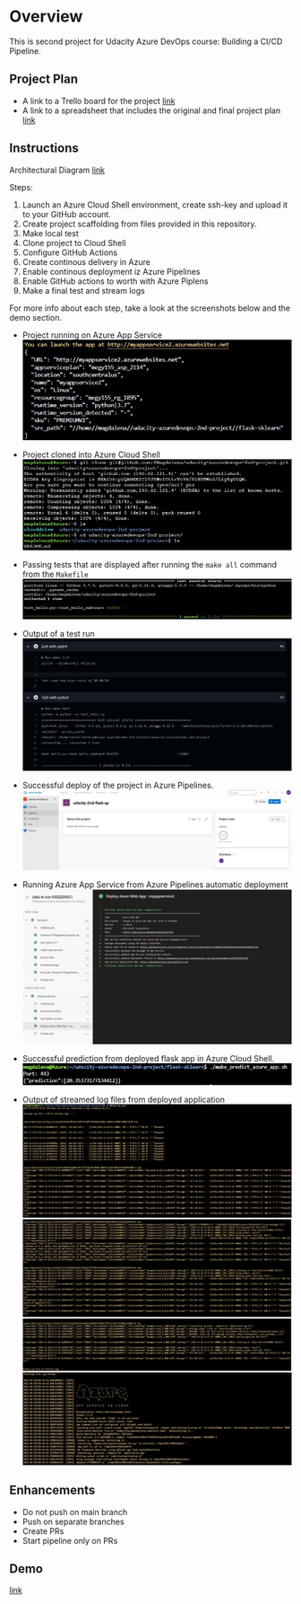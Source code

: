 # Overview

This is second project for Udacity Azure DevOps course: Building a CI/CD Pipeline. 

## Project Plan

* A link to a Trello board for the project
 [link](https://trello.com/b/ChL89FXI/udacity-2nd)
* A link to a spreadsheet that includes the original and final project plan
 [link](project-management-udacity-2nd.xlsx)

## Instructions

Architectural Diagram
[link](https://classroom.udacity.com/nanodegrees/nd082/parts/42614ad1-72a7-4cdf-8119-cbfacad88d57/modules/53c5d9eb-3795-4066-af43-68379c2c2650/lessons/f5d7c13a-0cea-4cc3-981e-3d0aa9d1b73d/concepts/c84a9d8b-89b0-4668-a014-f72ef73fcc0f)

Steps:
1.  Launch an Azure Cloud Shell environment, create ssh-key and upload it to your GitHub account.
2.  Create project scaffolding from files provided in this repository.
3.  Make local test
4.  Clone project to Cloud Shell
5.  Configure GitHub Actions
6.  Create continous delivery in Azure
7.  Enable continous deployment iz Azure Pipelines
8.  Enable GitHub actions to worth with Azure Piplens
9.  Make a final test and stream logs

For more info about each step, take a look at the screenshots below and the demo section.

* Project running on Azure App Service
 ![Screenshot](https://github.com/TMagdalena/udacity-azuredevops-2nd-project/blob/main/create%20an%20app%20service%20and%20deploy%20app.JPG)

* Project cloned into Azure Cloud Shell
 ![Screenshot](https://github.com/TMagdalena/udacity-azuredevops-2nd-project/blob/main/project%20cloned%20into%20ACS.JPG)

* Passing tests that are displayed after running the `make all` command from the `Makefile`
 ![Screenshot](https://github.com/TMagdalena/udacity-azuredevops-2nd-project/blob/main/local%20test%20passed.JPG)

* Output of a test run
 ![Screenshot](https://github.com/TMagdalena/udacity-azuredevops-2nd-project/blob/main/lint%20and%20test%20in%20GIT%20UI.JPG?raw=true)

* Successful deploy of the project in Azure Pipelines.
 ![Screenshot](https://github.com/TMagdalena/udacity-azuredevops-2nd-project/blob/main/successful%20deploy%20of%20the%20project%20in%20azure%20pipelines.JPG)

* Running Azure App Service from Azure Pipelines automatic deployment
 ![Screenshot](https://github.com/TMagdalena/udacity-azuredevops-2nd-project/blob/main/running%20azure%20app%20service%20from%20pipelines.JPG)

* Successful prediction from deployed flask app in Azure Cloud Shell.
 ![Screenshot](https://github.com/TMagdalena/udacity-azuredevops-2nd-project/blob/main/perform%20prediction.JPG)

* Output of streamed log files from deployed application
 ![Screenshot](https://github.com/TMagdalena/udacity-azuredevops-2nd-project/blob/main/logs1.JPG)
 ![Screenshot](https://github.com/TMagdalena/udacity-azuredevops-2nd-project/blob/main/logs2.JPG)
 ![Screenshot](https://github.com/TMagdalena/udacity-azuredevops-2nd-project/blob/main/logs3.JPG)
 ![Screenshot](https://github.com/TMagdalena/udacity-azuredevops-2nd-project/blob/main/logs4.JPG)

## Enhancements

* Do not push on main branch
* Push on separate branches
* Create PRs
* Start pipeline only on PRs

## Demo 

[link](https://youtu.be/ChvNJJIAu3o)
